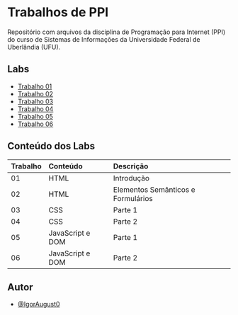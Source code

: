 # Trabalhos de PPI

Repositório com arquivos da disciplina de Programação para Internet (PPI) do curso de Sistemas de Informações da Universidade Federal de Uberlândia (UFU).


## Labs

 - [Trabalho 01](https://github.com/IgorAugust0/PPI/tree/main/trabalho1)
 - [Trabalho 02](https://github.com/IgorAugust0/PPI/tree/main/trabalho2)
 - [Trabalho 03](https://github.com/IgorAugust0/PPI/tree/main/trabalho3)
 - [Trabalho 04](https://github.com/IgorAugust0/PPI/tree/main/trabalho4)
 - [Trabalho 05](https://github.com/IgorAugust0/PPI/tree/main/trabalho5)
 - [Trabalho 06](https://github.com/IgorAugust0/PPI/tree/main/trabalho6)


## Conteúdo dos Labs


| Trabalho   | Conteúdo |  Descrição |
| :---------- | :--------- |  :--------- |
| 01 | HTML |  Introdução |
| 02 | HTML | Elementos Semânticos e Formulários  |
| 03 | CSS  | Parte 1  |
| 04 | CSS  | Parte 2  |
| 05 | JavaScript e DOM  | Parte 1  |
| 06 | JavaScript e DOM  | Parte 2  |


## Autor

- [@IgorAugust0](https://github.com/IgorAugust0)

